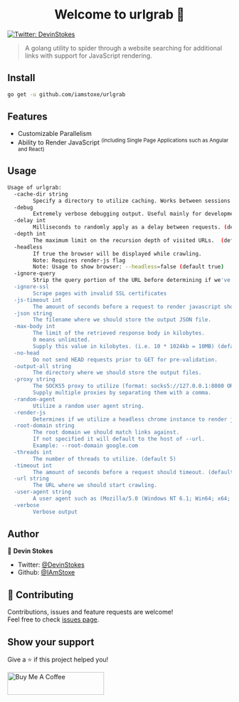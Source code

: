 <h1 align="center">Welcome to urlgrab 👋</h1>
<p>
  <a href="https://twitter.com/DevinStokes" target="_blank">
    <img alt="Twitter: DevinStokes" src="https://img.shields.io/twitter/follow/DevinStokes.svg?style=social" />
  </a>
</p>

> A golang utility to spider through a website searching for additional links with support for JavaScript rendering.

## Install

```sh
go get -u github.com/iamstoxe/urlgrab
```

## Features

* Customizable Parallelism
* Ability to Render JavaScript <sup>(including Single Page Applications such as Angular and React)</sup>


## Usage

```bash
Usage of urlgrab:
  -cache-dir string
        Specify a directory to utilize caching. Works between sessions as well.
  -debug
        Extremely verbose debugging output. Useful mainly for development.
  -delay int
        Milliseconds to randomly apply as a delay between requests. (default 2000)
  -depth int
        The maximum limit on the recursion depth of visited URLs.  (default 2)
  -headless
        If true the browser will be displayed while crawling.
        Note: Requires render-js flag
        Note: Usage to show browser: --headless=false (default true)
  -ignore-query
        Strip the query portion of the URL before determining if we've visited it yet.
  -ignore-ssl
        Scrape pages with invalid SSL certificates
  -js-timeout int
        The amount of seconds before a request to render javascript should timeout. (default 10)
  -json string
        The filename where we should store the output JSON file.
  -max-body int
        The limit of the retrieved response body in kilobytes.
        0 means unlimited.
        Supply this value in kilobytes. (i.e. 10 * 1024kb = 10MB) (default 10240)
  -no-head
        Do not send HEAD requests prior to GET for pre-validation.
  -output-all string
        The directory where we should store the output files.
  -proxy string
        The SOCKS5 proxy to utilize (format: socks5://127.0.0.1:8080 OR http://127.0.0.1:8080).
        Supply multiple proxies by separating them with a comma.
  -random-agent
        Utilize a random user agent string.
  -render-js
        Determines if we utilize a headless chrome instance to render javascript.
  -root-domain string
        The root domain we should match links against.
        If not specified it will default to the host of --url.
        Example: --root-domain google.com
  -threads int
        The number of threads to utilize. (default 5)
  -timeout int
        The amount of seconds before a request should timeout. (default 10)
  -url string
        The URL where we should start crawling.
  -user-agent string
        A user agent such as (Mozilla/5.0 (Windows NT 6.1; Win64; x64; rv:47.0) Gecko/20100101 Firefox/47.0).
  -verbose
        Verbose output

```

## Author

👤 **Devin Stokes**

* Twitter: [@DevinStokes](https://twitter.com/DevinStokes)
* Github: [@IAmStoxe](https://github.com/IAmStoxe)

## 🤝 Contributing

Contributions, issues and feature requests are welcome!<br />Feel free to check [issues page](https://github.com/IAmStoxe/urlgrab/issue). 

## Show your support

Give a ⭐ if this project helped you!

<a href="https://www.buymeacoffee.com/stoxe" target="_blank"><img src="https://cdn.buymeacoffee.com/buttons/default-white.png" alt="Buy Me A Coffee" style="height: 51px !important;width: 217px !important;" ></a>
